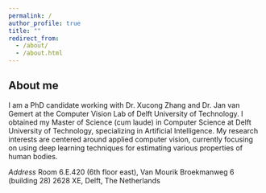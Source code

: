 ```yaml
---
permalink: /
author_profile: true
title: ""
redirect_from: 
  - /about/
  - /about.html
---
```


About me
------
I am a PhD candidate working with Dr. Xucong Zhang and Dr. Jan van Gemert at the Computer Vision Lab of Delft University of Technology. I obtained my Master of Science (cum laude) in Computer Science at Delft University of Technology, specializing in Artificial Intelligence. My research interests are centered around applied computer vision, currently focusing on using deep learning techniques for estimating various properties of human bodies.

*Address*
Room 6.E.420 (6th floor east), Van Mourik Broekmanweg 6 (building 28)
2628 XE, Delft, The Netherlands
